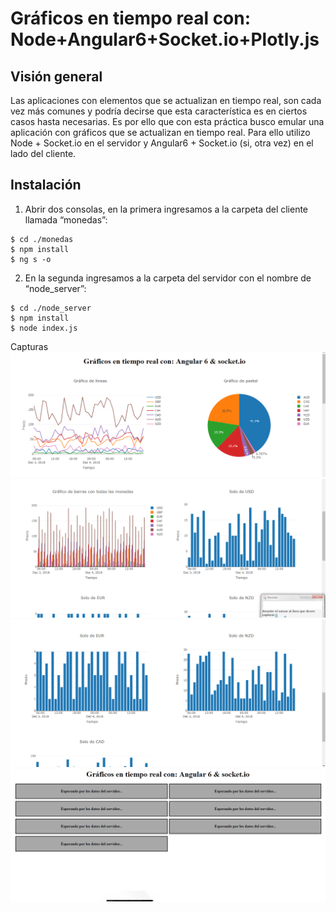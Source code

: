 # Gráficos en tiempo real con: Node+Angular6+Socket.io+Plotly.js

## Visión general 

Las aplicaciones con elementos que se actualizan en tiempo real, son cada vez más comunes y podría decirse que esta característica es en ciertos casos hasta necesarias. Es por ello que con esta práctica busco emular una aplicación con gráficos que se actualizan en tiempo real. Para ello utilizo Node + Socket.io en el servidor y Angular6 + Socket.io (si, otra vez) en el lado del cliente.

## Instalación

1) Abrir dos consolas, en la primera ingresamos a la carpeta del cliente llamada “monedas”:

```
$ cd ./monedas
$ npm install
$ ng s -o
```
2) En la segunda ingresamos a la carpeta del servidor con el nombre de “node_server”:

```
$ cd ./node_server
$ npm install
$ node index.js
```
Capturas 
![captura1](Captura1.PNG)
![captura2](Captura2.PNG)
![captura3](Captura3.PNG)
![muestra](muestra.gif)